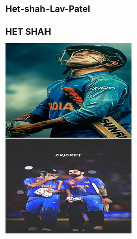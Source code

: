 # Het-shah-Lav-Patel
# HET SHAH 



<img src="images/IMG1.jpg" alt="Image Alt Text" width="400" height="300">
<img src="images/IMG2.jpg" alt="Image Alt Text" width="400" height="300">



